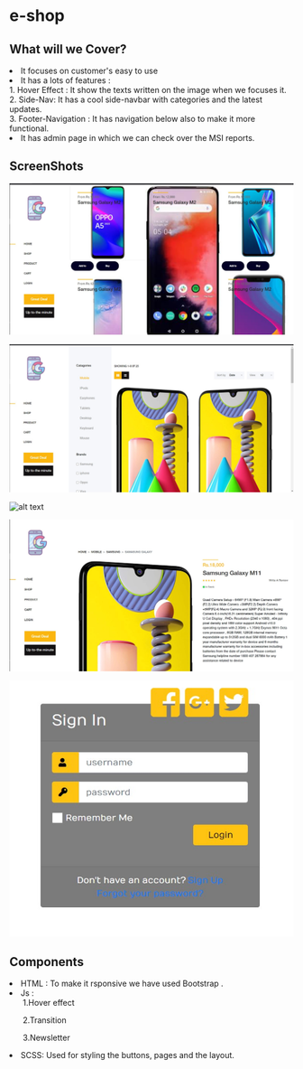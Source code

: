 # e-shop
## What will we Cover?
<li>It focuses on customer's easy to use</li>
<li>It has a lots of features :</br>
    1. Hover Effect : It show the texts written on the image when we focuses it.</br>
    2. Side-Nav: It has a cool side-navbar with categories and the latest updates.</br>
    3. Footer-Navigation : It has navigation below also to make it more functional.</br></li>
 <li>It has admin page in which we can check over the MSI reports.</li>


## ScreenShots

![alt text](home.jpg)

![alt text](shop.jpg)

![alt text](cart.jpg)

![alt text](product.jpg)

![alt text](login.jpg)

## Components
<li>HTML : To make it rsponsive we have used Bootstrap .</li>
<li> Js : <ul> 1.Hover effect</ul> 
          <ul> 2.Transition </ul>
          <ul> 3.Newsletter </ul></li>
<li>SCSS: Used for styling the buttons, pages and the layout.</li> 
